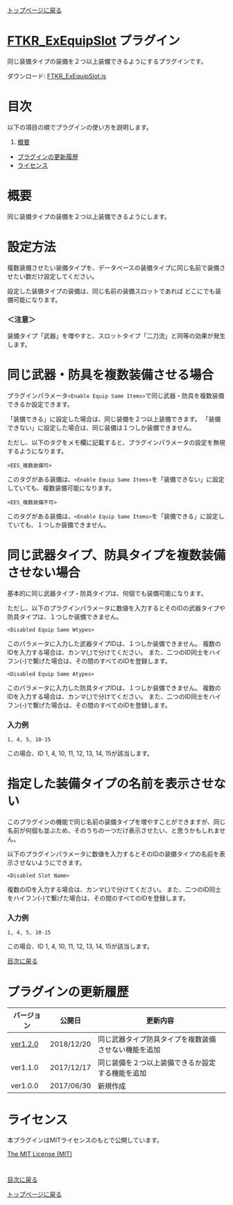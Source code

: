 [トップページに戻る](README.md)

# [FTKR_ExEquipSlot](FTKR_ExEquipSlot.js) プラグイン

同じ装備タイプの装備を２つ以上装備できるようにするプラグインです。

ダウンロード: [FTKR_ExEquipSlot.js](https://raw.githubusercontent.com/futokoro/RPGMaker/master/FTKR_ExEquipSlot.js)

# 目次

以下の項目の順でプラグインの使い方を説明します。
1. [概要](#概要)
* [プラグインの更新履歴](#プラグインの更新履歴)
* [ライセンス](#ライセンス)

# 概要

同じ装備タイプの装備を２つ以上装備できるようにします。

# 設定方法
複数装備させたい装備タイプを、データベースの装備タイプに同じ名前で装備させたい数だけ設定してください。

設定した装備タイプの装備は、同じ名前の装備スロットであれば
どこにでも装備可能になります。

### ＜注意＞
装備タイプ「武器」を増やすと、スロットタイプ「二刀流」と同等の効果が発生します。

# 同じ武器・防具を複数装備させる場合
プラグインパラメータ`<Enable Equip Same Items>`で同じ武器・防具を複数装備できるか設定できます。

「装備できる」に設定した場合は、同じ装備を２つ以上装備できます。
「装備できない」に設定した場合は、同じ装備は１つしか装備できません。

ただし、以下のタグをメモ欄に記載すると、プラグインパラメータの設定を無視するようになります。

`<EES_複数装備可>`

このタグがある装備は、`<Enable Equip Same Items>`を「装備できない」に設定していても、複数装備可能になります。

`<EES_複数装備不可>`

このタグがある装備は、`<Enable Equip Same Items>`を「装備できる」に設定していても、１つしか装備できません。


# 同じ武器タイプ、防具タイプを複数装備させない場合
基本的に同じ武器タイプ・防具タイプは、何個でも装備可能になります。

ただし、以下のプラグインパラメータに数値を入力するとそのIDの武器タイプや防具タイプは、１つしか装備できません。

`<Disabled Equip Same Wtypes>`

このパラメータに入力した武器タイプIDは、１つしか装備できません。
複数のIDを入力する場合は、カンマ(,)で分けてください。
また、二つのID同士をハイフン(-)で繋げた場合は、その間のすべてのIDを登録します。

`<Disabled Equip Same Atypes>`

このパラメータに入力した防具タイプIDは、１つしか装備できません。
複数のIDを入力する場合は、カンマ(,)で分けてください。
また、二つのID同士をハイフン(-)で繋げた場合は、その間のすべてのIDを登録します。

### 入力例
```
1, 4, 5, 10-15
```
この場合、ID 1, 4, 10, 11, 12, 13, 14, 15が該当します。

# 指定した装備タイプの名前を表示させない

このプラグインの機能で同じ名前の装備タイプを増やすことができますが、同じ名前が何個も並ぶため、そのうちの一つだけ表示させたい、と思うかもしれません。

以下のプラグインパラメータに数値を入力するとそのIDの装備タイプの名前を表示させないようにできます。

`<Disabled Slot Name>`

複数のIDを入力する場合は、カンマ(,)で分けてください。
また、二つのID同士をハイフン(-)で繋げた場合は、その間のすべてのIDを登録します。

### 入力例
```
1, 4, 5, 10-15
```
この場合、ID 1, 4, 10, 11, 12, 13, 14, 15が該当します。

[目次に戻る](#目次)

# プラグインの更新履歴

| バージョン | 公開日 | 更新内容 |
| --- | --- | --- |
| [ver1.2.0](FTKR_ExEquipSlot.js) | 2018/12/20 | 同じ武器タイプ防具タイプを複数装備させない機能を追加 |
| ver1.1.0 | 2017/12/17 | 同じ装備を２つ以上装備できるか設定する機能を追加 |
| ver1.0.0 | 2017/06/30 | 新規作成 |

# ライセンス

本プラグインはMITライセンスのもとで公開しています。

[The MIT License (MIT)](https://opensource.org/licenses/mit-license.php)

#
[目次に戻る](#目次)

[トップページに戻る](README.md)